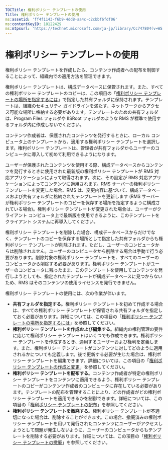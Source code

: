 ```yaml
---
TOCTitle: 権利ポリシー テンプレートの使用
Title: 権利ポリシー テンプレートの使用
ms:assetid: 'ff4f1143-f6b9-4dd8-aa4c-c2cbbf6fdf06'
ms:contentKeyID: 18122429
ms:mtpsurl: 'https://technet.microsoft.com/ja-jp/library/Cc747804(v=WS.10)'
---
```


権利ポリシー テンプレートの使用
===============================

権利ポリシー テンプレートを作成したら、コンテンツ作成者への配布を制御することによって、組織内での適用方法を管理できます。

権利ポリシー テンプレートは、構成データベースに保管されます。また、すべての権利ポリシー テンプレートのコピーは、この項目の「[権利ポリシー テンプレートの場所を指定するには](https://technet.microsoft.com/e1bee46d-33db-424f-ba45-1dcedcb883ab)」で指定した共有フォルダに保持されます。テンプレートは、組織のセキュリティ ガイドラインを満たす、ネットワークからアクセス可能な場所に格納する必要があります。テンプレートのための共有フォルダは、Program Files フォルダや IISRoot フォルダのような RMS が標準で使用するフォルダ内に作成しないでください。

コンテンツ作成者は、保護されたコンテンツを発行するときに、ローカル コンピュータ上のテンプレートから、適用する権利ポリシー テンプレートを選択します。権利ポリシー テンプレートは、管理者が共有フォルダからユーザーのコンピュータに導入して初めて利用できるようになります。

ユーザーが保護されたコンテンツを使用する際、構成データベースからコンテンツを発行するときに使用された最新版の権利ポリシー テンプレートが RMS 対応アプリケーションによって取得されます。次に、その設定が RMS 対応アプリケーションによってコンテンツに適用されます。RMS サーバーの権利ポリシー テンプレートを変更した場合、RMS は、変更内容に基づいて、構成データベースおよび共有フォルダに格納されたテンプレートを更新します (RMS サーバーが権利ポリシー テンプレートのコピーを保存する場所を指定するように構成されている場合)。権利ポリシー テンプレートが変更された場合は、ユーザーがクライアント コンピュータ上で最新版を使用できるように、このテンプレートをクライアント システムに再導入してください。

権利ポリシー テンプレートを削除した場合、構成データベースからだけでなく、テンプレートのコピーを保存する場所として指定した共有フォルダからも権利ポリシー テンプレートが削除されます。ただし、ユーザーのコンピュータからは削除されません。ユーザーのコンピュータから削除する場合は手動で行う必要があります。削除対象の権利ポリシー テンプレートを、すべてのユーザーのコンピュータから削除する必要があります。権利ポリシー テンプレートがユーザーのコンピュータに残ったまま、このテンプレートを使用してコンテンツを発行しようとしても、指定されたテンプレートが構成データベースに見つからないため、RMS はそのコンテンツの使用ライセンスを発行できません。

権利ポリシー テンプレートの使用には、次の作業が伴います。

-   **共有フォルダを指定する**。権利ポリシー テンプレートを初めて作成する場合は、すべての権利ポリシー テンプレートが保管される共有フォルダを指定しておく必要があります。詳細については、この項目の「[権利ポリシー テンプレートの場所を指定するには](https://technet.microsoft.com/e1bee46d-33db-424f-ba45-1dcedcb883ab)」を参照してください。
-   **権利ポリシー テンプレートを作成および編集する**。組織内の権利管理の要件に応じて権利ポリシー テンプレートはいくつでも作成できます。権利ポリシー テンプレートを作成するとき、適用するユーザーおよび権利を定義します。また、権利ポリシー テンプレートがコンテンツに対してどのように適用されるかについても定義します。後で更新する必要が生じた場合は、権利ポリシー テンプレートを編集できます。詳細については、この項目の「[権利ポリシー テンプレートの作成と変更](https://technet.microsoft.com/6014176f-ef71-4d29-b3e3-da129c18563d)」を参照してください。
-   **権利ポリシー テンプレートを配布する**。コンテンツ作成者が特定の権利ポリシー テンプレートをコンテンツに適用できるよう、権利ポリシー テンプレートのコピーがコンテンツ作成者のコンピュータに存在している必要があります。テンプレートの配布を管理することにより、どの作成者がどの権利ポリシー テンプレートを適用できるかを制御できます。詳細については、この項目の「[権利ポリシー テンプレートの配布](https://technet.microsoft.com/ae6fa26f-d744-4ac9-9eb1-728ffab87bfe)」を参照してください。
-   **権利ポリシー テンプレートを撤廃する**。権利ポリシー テンプレートが不適切になった場合は、削除することができます。この場合、撤廃済みの権利ポリシー テンプレートを用いて発行されたコンテンツにユーザーがアクセスしようとして問題が発生しないように、ユーザーのコンピュータからもテンプレートを削除する必要があります。詳細については、この項目の「[権利ポリシー テンプレートの撤廃](https://technet.microsoft.com/32bf98c7-edda-4507-a4b8-4c11bddd6e60)」を参照してください。
